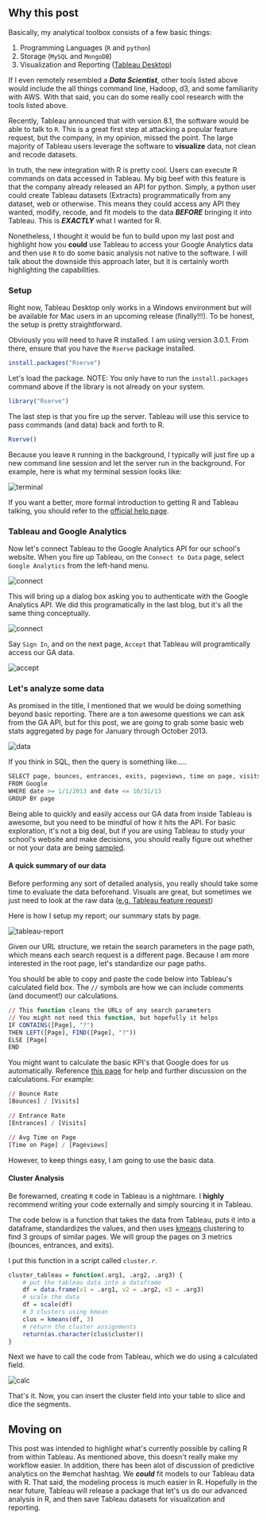 ## Why this post

Basically, my analytical toolbox consists of a few basic things:

1.  Programming Languages (`R` and `python`)
2. Storage   (`MySQL` and `MongoDB`)
3. Visualization and Reporting ([Tableau Desktop](http://www.tableausoftware.com/))

If I even remotely resembled a ***Data Scientist***, other tools listed above would include the all things command line, Hadoop, d3, and some familiarity with AWS.  With that said, you can do some really cool research with the tools listed above.  

Recently, Tableau announced that with version 8.1, the software would be able to talk to `R`.  This is a great first step at attacking a popular feature request, but the company, in my opinion, missed the point.   The large majority of Tableau users leverage the software to **visualize** data, not clean and recode datasets.

In truth, the new integration with R is pretty cool.  Users can execute R commands on data accessed in Tableau.  My big beef with this feature is that the company already released an API for python.  Simply, a python user could create Tableau datasets (Extracts) programmatically from any dataset, web or otherwise. This means they could access any API they wanted, modify, recode, and fit models to the data ***BEFORE*** bringing it into Tableau.  This is ***EXACTLY*** what I wanted for R.  

Nonetheless, I thought it would be fun to build upon my last post and highlight how you **could** use Tableau to access your Google Analytics data and then use `R` to do some basic analysis not native to the software.  I will talk about the downside this approach later, but it is certainly worth highlighting the capabilities.



### Setup

Right now, Tableau Desktop only works in a Windows environment but will be available for Mac users in an upcoming release (finally!!!).  To be honest, the setup is pretty straightforward.

Obviously you will need to have R installed. I am using version 3.0.1.  From there, ensure that you have the `Rserve` package installed.


```r
install.packages("Rserve")
```


Let's load the package.  NOTE:  You only have to run the `install.packages` command above if the library is not already on your system.


```r
library("Rserve")
```


The last step is that you fire up the server.  Tableau will use this service to pass commands (and data) back and forth to R.


```r
Rserve()
```



Because you leave `R` running in the background, I typically will just fire up a new command line session and let the server run in the background.  For example, here is what my terminal session looks like:

![terminal](rserve.png)


If you want a better, more formal introduction to getting R and Tableau talking, you should refer to the [official help page](http://onlinehelp.tableausoftware.com/v8.1/pro/online/en-us/help.htm#r_connection_manage.html).


### Tableau and Google Analytics

Now let's connect Tableau to the Google Analytics API for our school's website.  When you fire up Tableau, on the `Connect to Data` page, select `Google Analytics` from the left-hand menu.

![connect](ga-connect.png)

This will bring up a dialog box asking you to authenticate with the Google Analytics API.  We did this programatically in the last blog, but it's all the same thing conceptually.

![connect](ga-login.png)

Say `Sign In`, and on the next page, `Accept` that Tableau will programtically access our GA data.

![accept](tableau-app.png)


### Let's analyze some data

As promised in the title, I mentioned that we would be doing something beyond basic reporting. There are a ton awesome questions we can ask from the GA API, but for this post, we are going to grab some basic web stats aggregated by page for January through October 2013.

![data](ga-data.png)

If you think in SQL, then the query is something like.....


```r
SELECT page, bounces, entrances, exits, pageviews, time on page, visits
FROM Google
WHERE date >= 1/1/2013 and date <= 10/31/13
GROUP BY page
```



Being able to quickly and easily access our GA data from inside Tableau is awesome, but you need to be mindful of how it hits the API.  For basic exploration, it's not a big deal, but if you are using Tableau to study your school's website and make decisions, you should really figure out whether or not your data are being [sampled](https://support.google.com/analytics/answer/1042498?hl=en).



#### A quick summary of our data

Before performing any sort of detailed analysis, you really should take some time to evaluate the data beforehand.  Visuals are great, but sometimes we just need to look at the raw data ([e.g. Tableau feature request](http://community.tableausoftware.com/ideas/2685))

Here is how I setup my report; our summary stats by page.

![tableau-report](tableau-report.png)

Given our URL structure, we retain the search parameters in the page path, which means each search request is a different page. Because I am more interested in the root page, let's standardize our page paths.  

You should be able to copy and paste the code below into Tableau's calculated field box.  The `//` symbols are how we can include comments (and document!) our calculations.


```r
// This function cleans the URLs of any search parameters
// You might not need this function, but hopefully it helps
IF CONTAINS([Page], "?")
THEN LEFT([Page], FIND([Page], "?"))
ELSE [Page]
END
```


You might want to calculate the basic KPI's that Google does for us automatically.  Reference [this page](https://developers.google.com/analytics/devguides/reporting/core/dimsmets) for help and further discussion on the calculations.  For example:


```r
// Bounce Rate
[Bounces] / [Visits]

// Entrance Rate
[Entrances] / [Visits]

// Avg Time on Page
[Time on Page] / [Pageviews]
```


However, to keep things easy, I am going to use the basic data.

#### Cluster Analysis

Be forewarned, creating `R` code in Tableau is a nightmare.  I **highly** recommend writing your code externally and simply sourcing it in Tableau.  

The code below is a function that takes the data from Tableau, puts it into a dataframe, standardizes the values, and then uses [kmeans](http://en.wikipedia.org/wiki/K-means_clustering) clustering to find 3 groups of similar pages.  We will group the pages on 3 metrics (bounces, entrances, and exits).  

I put this function in a script called `cluster.r`.


```r
cluster_tableau = function(.arg1, .arg2, .arg3) {
    # put the tableau data into a dataframe
    df = data.frame(v1 = .arg1, v2 = .arg2, v3 = .arg3)
    # scale the data
    df = scale(df)
    # 3 clusters using kmean
    clus = kmeans(df, 3)
    # return the cluster assignments
    return(as.character(clus$cluster))
}
```



Next we have to call the code from Tableau, which we do using a calculated field.  

![calc](cluster-calc.png)

That's it. Now, you can insert the cluster field into your table to slice and dice the segments.


## Moving on

This post was intended to highlight what's currently possible by calling R from within Tableau.  As mentioned above, this doesn't really make my workflow easier.  In addition, there has been alot of discussion of predictive analytics on the #emchat hashtag.  We ***could*** fit models to our Tableau data with R.  That said, the modeling process is much easier in R.  Hopefully in the near future, Tableau will release a package that let's us do our advanced analysis in R, and then save Tableau datasets for visualization and reporting.



